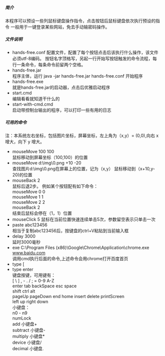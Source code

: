 ##### 简介
本程序可以预设一些列鼠标键盘操作指令，点击按钮后鼠标键盘依次执行预设的指令
一般用于一键登录某些网站，免去手动输密码操作。
##### 文件说明
* hands-free.conf
配置文件，配置了每个按钮点击后该执行什么操作，该文件必须utf-8编码。
按钮名字顶格写，另起一行开始写按钮触发的命令流程，每行一条命令，每条命令前留两个空格。
* hands-free.jar  
程序主体，运行 java -jar hands-free.jar hands-free.conf 开始程序
* hands-free.exe  
就是hands-free.jar的启动器，点击后优雅启动程序
* start.cmd  
编辑看看就知道干什么的
* start-with-cmd.cmd  
启动带控制台输出的程序，可以打印一些有用的日志

##### 可用的命令
注：本系统左右坐标，包括图片坐标，屏幕坐标，左上角为（x,y）= (0,0),向右 x 增大，向下 y 增大。

 * mouseMove 100 100  
        鼠标移动到屏幕坐标（100,100）的位置
 * mouseMove d:\img\0.png  +10 -20  
        查找图片d:\img\0.png在屏幕上的位置，记为（x,y）
        鼠标移动到（x+10,y-20)的位置
 * mouseBack 2  
        鼠标后退2步。
        例如某个按钮配有如下命令：  
        mouseMove 0 0  
        mouseMove 1 1  
        mouseMove 2 2  
        mouseBack 2  
        结束后鼠标会停在（1，1）位置  
 * mouseClick 5
        鼠标在当前位置快速连续单击5次，参数留空表示只单击一次
 * paste abc123456  
        相当于复制abc123456后，按键盘的ctrl+V粘贴到当前输入框
 * delay 3000  
        延时3000毫秒
 * exe C:\Program Files (x86)\Google\Chrome\Application\chrome.exe www.baidu.com  
        调用cmd执行后面的命令,上述命令会用chrome打开百度首页  
 * type [  
 * type enter  
        键盘按键，可用键有：  
        [ \ ]  , - . / ; = 0-9 A-Z  
        enter tab backSpace esc space  
        shift ctrl alt  
        pageUp pageDown end home insert delete printScreen  
        left up right down  
        小键盘：  
        n0 - n9  
        numLock  
        add 小键盘+  
        subtract 小键盘-  
        multiply 小键盘*  
        device 小键盘/  
        decimal 小键盘.  